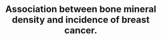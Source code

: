 ---
layout: page
header: no
#
# Content
#
subheadline: "Recent Publication"
title: "Association between bone mineral density and incidence of breast cancer.
"
teaser: "Association between bone mineral density and incidence of breast cancer.
"
categories: [Publications]
tags: [Oncology]
---